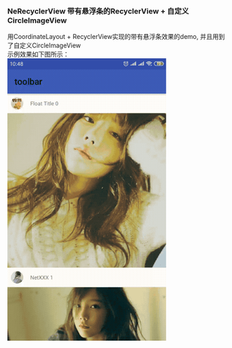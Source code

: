### NeRecyclerView 带有悬浮条的RecyclerView + 自定义CircleImageView
用CoordinateLayout + RecyclerView实现的带有悬浮条效果的demo, 并且用到了自定义CircleImageView  
示例效果如下图所示：  
![image](https://github.com/tianyalu/NeRecyclerView/blob/master/show/show.gif)
